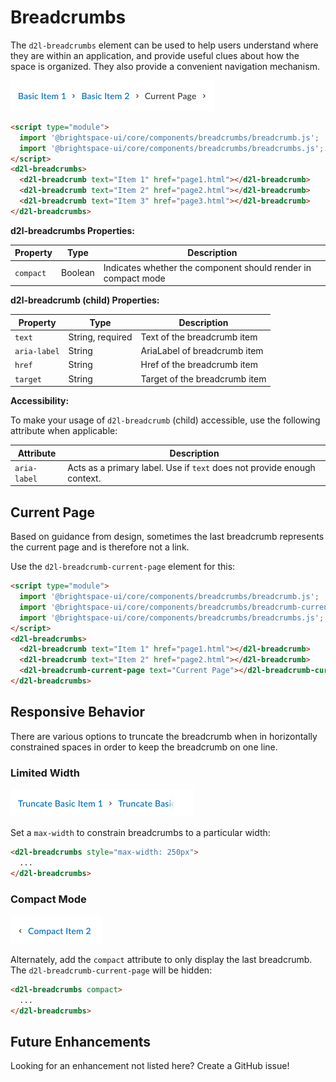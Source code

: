 # Breadcrumbs

The `d2l-breadcrumbs` element can be used to help users understand where they are within an application, and provide useful clues about how the space is organized. They also provide a convenient navigation mechanism.

![screenshot of d2l-breadcrumbs component](./screenshots/basic.png)

```html
<script type="module">
  import '@brightspace-ui/core/components/breadcrumbs/breadcrumb.js';
  import '@brightspace-ui/core/components/breadcrumbs/breadcrumbs.js';
</script>
<d2l-breadcrumbs>
  <d2l-breadcrumb text="Item 1" href="page1.html"></d2l-breadcrumb>
  <d2l-breadcrumb text="Item 2" href="page2.html"></d2l-breadcrumb>
  <d2l-breadcrumb text="Item 3" href="page3.html"></d2l-breadcrumb>
</d2l-breadcrumbs>
```

**d2l-breadcrumbs Properties:**

| Property | Type | Description |
|--|--|--|
| `compact` | Boolean | Indicates whether the component should render in compact mode |

**d2l-breadcrumb (child) Properties:**

| Property | Type | Description |
|--|--|--|
| `text` | String, required | Text of the breadcrumb item |
| `aria-label` | String | AriaLabel of breadcrumb item |
| `href` | String | Href of the breadcrumb item |
| `target` | String | Target of the breadcrumb item |

**Accessibility:**

To make your usage of `d2l-breadcrumb` (child) accessible, use the following attribute when applicable:

| Attribute | Description |
|--|--|
| `aria-label` | Acts as a primary label. Use if `text` does not provide enough context. |

## Current Page

Based on guidance from design, sometimes the last breadcrumb represents the current page and is therefore not a link.

Use the `d2l-breadcrumb-current-page` element for this:

```html
<script type="module">
  import '@brightspace-ui/core/components/breadcrumbs/breadcrumb.js';
  import '@brightspace-ui/core/components/breadcrumbs/breadcrumb-current-page.js';
  import '@brightspace-ui/core/components/breadcrumbs/breadcrumbs.js';
</script>
<d2l-breadcrumbs>
  <d2l-breadcrumb text="Item 1" href="page1.html"></d2l-breadcrumb>
  <d2l-breadcrumb text="Item 2" href="page2.html"></d2l-breadcrumb>
  <d2l-breadcrumb-current-page text="Current Page"></d2l-breadcrumb-current-page>
</d2l-breadcrumbs>
```

## Responsive Behavior

There are various options to truncate the breadcrumb when in horizontally constrained spaces in order to keep the breadcrumb on one line.

### Limited Width

![screenshot of d2l-breadcrumbs component limited width](./screenshots/limited-width.png)

Set a `max-width` to constrain breadcrumbs to a particular width:

```html
<d2l-breadcrumbs style="max-width: 250px">
  ...
</d2l-breadcrumbs>
```

### Compact Mode

![screenshot of d2l-breadcrumbs component in compact mode](./screenshots/compact.png)

Alternately, add the `compact` attribute to only display the last breadcrumb. The `d2l-breadcrumb-current-page` will be hidden:

```html
<d2l-breadcrumbs compact>
  ...
</d2l-breadcrumbs>
```

## Future Enhancements

Looking for an enhancement not listed here? Create a GitHub issue!
